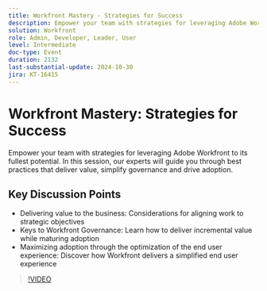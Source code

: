```yaml
---
title: Workfront Mastery - Strategies for Success
description: Empower your team with strategies for leveraging Adobe Workfront to its fullest potential. In this session, our experts will guide you through best practices that deliver value, simplify governance and drive adoption.Key Discussion Points:Delivering value to the business - Considerations for aligning work to strategic objectivesKeys to Workfront Governance - Learn how to deliver incremental value while maturing adoptionMaximizing adoption through the optimization of the end user experience - Discover how Workfront delivers a simplified end user experience
solution: Workfront
role: Admin, Developer, Leader, User
level: Intermediate
doc-type: Event
duration: 2132
last-substantial-update: 2024-10-30
jira: KT-16415
---
```


# Workfront Mastery: Strategies for Success

Empower your team with strategies for leveraging Adobe Workfront to its fullest potential. In this session, our experts will guide you through best practices that deliver value, simplify governance and drive adoption.

## Key Discussion Points

* Delivering value to the business: Considerations for aligning work to strategic objectives
* Keys to Workfront Governance: Learn how to deliver incremental value while maturing adoption
* Maximizing adoption through the optimization of the end user experience: Discover how Workfront delivers a simplified end user experience

>[!VIDEO](https://video.tv.adobe.com/v/3435746/?learn=on)
